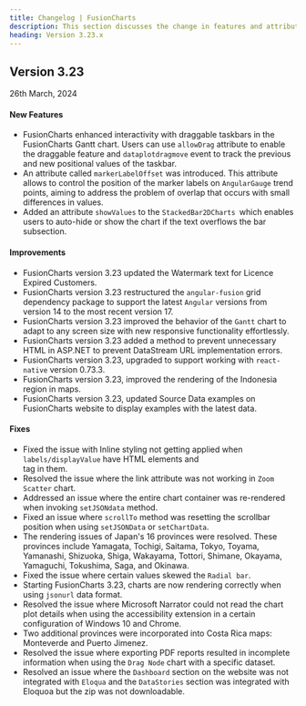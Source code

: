 ```yaml
---
title: Changelog | FusionCharts
description: This section discusses the change in features and attributes with the latest released version.
heading: Version 3.23.x
---
```


<h2 class="sub-heading">Version 3.23</h2>

<p class="release-date">26th March, 2024</p>


<h4>New Features</h4>

- FusionCharts enhanced interactivity with draggable taskbars in the FusionCharts Gantt chart. Users can use `allowDrag` attribute to enable the draggable feature and `dataplotdragmove` event to track the previous and new positional values of the taskbar.
- An attribute called `markerLabelOffset` was introduced. This attribute allows to control the position of the marker labels on `AngularGauge` trend points, aiming to address the problem of overlap that occurs with small differences in values.
- Added an attribute `showValues` to the `StackedBar2DCharts `which enables users to auto-hide or show the chart if the text overflows the bar subsection.

<h4>Improvements</h4>

- FusionCharts version 3.23 updated the Watermark text for Licence Expired Customers.
- FusionCharts version 3.23 restructured the `angular-fusion` grid dependency package to support the latest `Angular` versions from version 14 to the most recent version 17.
- FusionCharts version 3.23 improved the behavior of the `Gantt` chart to adapt to any screen size with new responsive functionality effortlessly.
- FusionCharts version 3.23 added a method to prevent unnecessary HTML in ASP.NET to prevent DataStream URL implementation errors.
- FusionCharts version 3.23, upgraded to support working with `react-native` version 0.73.3.
- FusionCharts version 3.23, improved the rendering of the Indonesia region in maps.
- FusionCharts version 3.23, updated Source Data examples on FusionCharts website to display examples with the latest data.

<h4>Fixes</h4>

- Fixed the issue with Inline styling not getting applied when `labels/displayValue` have HTML elements and <br> tag in them.
- Resolved the issue where the link attribute was not working in `Zoom Scatter` chart.
- Addressed an issue where the entire chart container was re-rendered when invoking `setJSONdata` method.
- Fixed an issue where `scrollTo` method was resetting the scrollbar position when using `setJSONData` or `setChartData`.
- The rendering issues of Japan's 16 provinces were resolved. These provinces include Yamagata, Tochigi, Saitama, Tokyo, Toyama, Yamanashi, Shizuoka, Shiga, Wakayama, Tottori, Shimane, Okayama, Yamaguchi, Tokushima, Saga, and Okinawa.
- Fixed the issue where certain values skewed the `Radial bar`.
- Starting FusionCharts 3.23, charts are now rendering correctly when using `jsonurl` data format.
- Resolved the issue where Microsoft Narrator could not read the chart plot details when using the accessibility extension in a certain configuration of Windows 10 and Chrome.
- Two additional provinces were incorporated into Costa Rica maps: Monteverde and Puerto Jimenez.
- Resolved the issue where exporting PDF reports resulted in incomplete information when using the `Drag Node` chart with a specific dataset.
- Resolved an issue where the `Dashboard` section on the website was not integrated with `Eloqua` and the `DataStories` section was integrated with Eloquoa but the zip was not downloadable.





  

